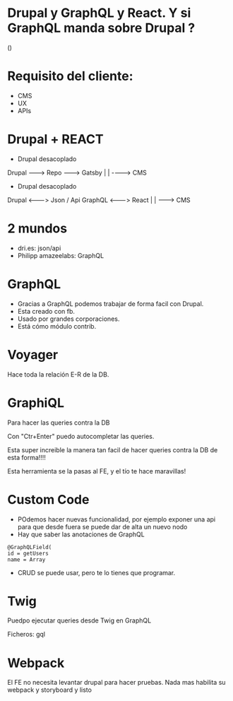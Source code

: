 # Drupal y GraphQL y React. Y si GraphQL manda sobre Drupal ?
()

# Requisito del cliente:
 - CMS
 - UX
 - APIs

# Drupal + REACT

 - Drupal desacoplado

Drupal ---> Repo ---> Gatsby 
  |
  |
  ----> CMS


 - Drupal desacoplado

Drupal <---> Json / Api GraphQL <---> React
  |
  |
 ---> CMS



# 2 mundos

 - dri.es: json/api
 - Philipp amazeelabs: GraphQL

# GraphQL

 - Gracias a GraphQL podemos trabajar de forma facil con Drupal.
 - Esta creado con fb.
 - Usado por grandes corporaciones.
 - Está cómo módulo contrib.

# Voyager

Hace toda la relación E-R de la DB.

# GraphiQL

Para hacer las queries contra la DB

Con "Ctr+Enter" puedo autocompletar las queries.

Esta super increible la manera tan facil de hacer queries contra la DB de esta forma!!!!

Esta herramienta se la pasas al FE, y el tío te hace maravillas!

# Custom Code

 - POdemos hacer nuevas funcionalidad, por ejemplo exponer una api para que desde fuera se puede dar de alta un nuevo nodo
  - Hay que saber las anotaciones de GraphQL

```
@GraphQLField(
id = getUsers
name = Array
``` 

 - CRUD se puede usar, pero te lo tienes que programar.


# Twig

Puedpo ejecutar queries desde Twig en GraphQL

Ficheros: gql


# Webpack

El FE no necesita levantar drupal para hacer pruebas. Nada mas habilita su webpack y storyboard y listo

